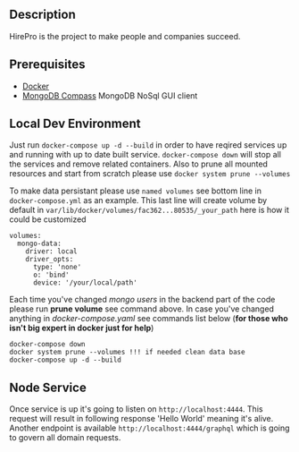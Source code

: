 ## Description
HirePro is the project to make people and companies succeed.

## Prerequisites

- [Docker](https://www.docker.com/products/docker-desktop)
- [MongoDB Compass](https://www.mongodb.com/products/compass) MongoDB NoSql GUI client

## Local Dev Environment

Just run `docker-compose up -d --build` in order to have reqired services up and running with up to date built service.
`docker-compose down` will stop all the services and remove related containers. Also to prune all mounted resources and start from scratch please use `docker system prune --volumes`

To make data persistant please use `named volumes` see bottom line in `docker-compose.yml` as an example. This last line will create volume by default in `var/lib/docker/volumes/fac362...80535/_your_path` here is how it could be customized
```
volumes:
  mongo-data:
    driver: local
    driver_opts:
      type: 'none'
      o: 'bind'
      device: '/your/local/path'
```
Each time you've changed _mongo users_ in the backend part of the code please run **prune volume** see command above. In case you've changed anything in _docker-compose.yaml_ see commands list below (**for those who isn't big expert in docker just for help**)
```
docker-compose down
docker system prune --volumes !!! if needed clean data base
docker-compose up -d --build
```

## Node Service

Once service is up it's going to listen on `http://localhost:4444`. This request will result in following response 'Hello World' meaning it's alive. Another endpoint is available `http://localhost:4444/graphql` which is going to govern all domain requests.